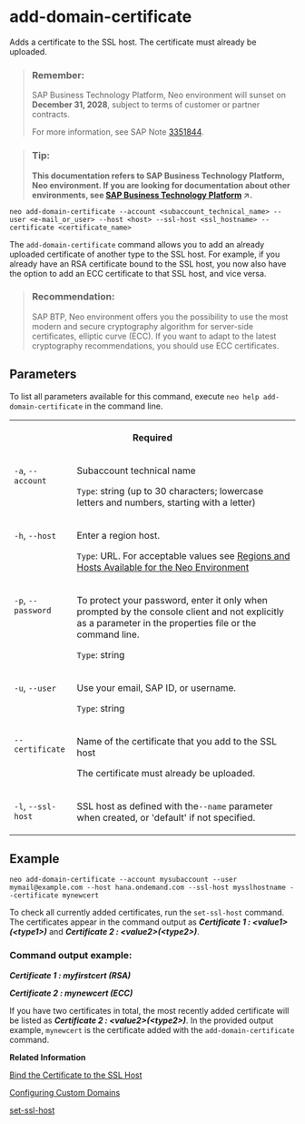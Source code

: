 <!-- loio4a44c350f9cd4e26ab21d25a32a8e5a5 -->

# add-domain-certificate

Adds a certificate to the SSL host. The certificate must already be uploaded.



> ### Remember:  
> SAP Business Technology Platform, Neo environment will sunset on **December 31, 2028**, subject to terms of customer or partner contracts.
> 
> For more information, see SAP Note [3351844](https://me.sap.com/notes/3351844).

> ### Tip:  
> **This documentation refers to SAP Business Technology Platform, Neo environment. If you are looking for documentation about other environments, see [SAP Business Technology Platform](https://help.sap.com/viewer/65de2977205c403bbc107264b8eccf4b/Cloud/en-US/6a2c1ab5a31b4ed9a2ce17a5329e1dd8.html "SAP Business Technology Platform (SAP BTP) is an integrated offering comprised of the following technology portfolios: application development; process automation; integration; data, analytics, and enterprise planning; artificial intelligence. The platform offers users the ability to turn data into business value, compose end-to-end business processes, connect entire IT landscapes, and personalize, build and extend SAP applications. This reduces the overall total cost of ownership maintaining SAP landscapes and third-party software across end-to-end business processes.") :arrow_upper_right:.**



```
neo add-domain-certificate --account <subaccount_technical_name> --user <e-mail_or_user> --host <host> --ssl-host <ssl_hostname> --certificate <certificate_name>
```

The `add-domain-certificate` command allows you to add an already uploaded certificate of another type to the SSL host. For example, if you already have an RSA certificate bound to the SSL host, you now also have the option to add an ECC certificate to that SSL host, and vice versa.

> ### Recommendation:  
> SAP BTP, Neo environment offers you the possibility to use the most modern and secure cryptography algorithm for server-side certificates, elliptic curve \(ECC\). If you want to adapt to the latest cryptography recommendations, you should use ECC certificates.



## Parameters



To list all parameters available for this command, execute `neo help add-domain-certificate` in the command line.


<table>
<tr>
<th valign="top" colspan="2">

Required

</th>
</tr>
<tr>
<td valign="top">

`-a`, `--account`

</td>
<td valign="top">

Subaccount technical name

`Type`: string \(up to 30 characters; lowercase letters and numbers, starting with a letter\)

</td>
</tr>
<tr>
<td valign="top">

`-h`, `--host`

</td>
<td valign="top">

Enter a region host.

`Type`: URL. For acceptable values see [Regions and Hosts Available for the Neo Environment](../10-concepts-neo/regions-and-hosts-available-for-the-neo-environment-d722f7c.md)

</td>
</tr>
<tr>
<td valign="top">

`-p`, `--password`

</td>
<td valign="top">

To protect your password, enter it only when prompted by the console client and not explicitly as a parameter in the properties file or the command line.

`Type`: string

</td>
</tr>
<tr>
<td valign="top">

`-u`, `--user`

</td>
<td valign="top">

Use your email, SAP ID, or username.

`Type`: string

</td>
</tr>
<tr>
<td valign="top">

`--certificate`

</td>
<td valign="top">

Name of the certificate that you add to the SSL host

The certificate must already be uploaded.

</td>
</tr>
<tr>
<td valign="top">

`-l`, `--ssl-host`

</td>
<td valign="top">

SSL host as defined with the`--name` parameter when created, or 'default' if not specified.

</td>
</tr>
</table>



## Example

```
neo add-domain-certificate --account mysubaccount --user mymail@example.com --host hana.ondemand.com --ssl-host mysslhostname --certificate mynewcert

```

To check all currently added certificates, run the `set-ssl-host` command. The certificates appear in the command output as ***Certificate 1 : <value1\>\(<type1\>\)*** and ***Certificate 2 : <value2\>\(<type2\>\)***.



### Command output example:

***Certificate 1 : myfirstcert \(RSA\)***

***Certificate 2 : mynewcert \(ECC\)***

If you have two certificates in total, the most recently added certificate will be listed as ***Certificate 2 : <value2\>\(<type2\>\)***. In the provided output example, `mynewcert` is the certificate added with the `add-domain-certificate` command.

**Related Information**  


[Bind the Certificate to the SSL Host](configuring-custom-domains-77cf0e6.md#loio1d4248f3582a40cdb6f4a2439a55fb65 "You need to bind the uploaded certificate to the created SSL host so that it can be used as SSL certificate for requests to this SSL host.")

[Configuring Custom Domains](configuring-custom-domains-77cf0e6.md#loio77cf0e6cd32e496c9cc8eeac4bedde94 "To make sure that your domain is trusted and all application data is protected, you need to first set up secure SSL communication. The next step will then be to make your application accessible via the custom domain and route traffic to it.")

[set-ssl-host](set-ssl-host-2956975.md "Configures and updates an SSL host. Allows you to replace an SSL certificate with a different one, manage TLS protocol versions, and configure a bundle of trusted CAs.")

